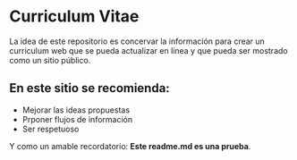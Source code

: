 # Curriculum Vitae
La idea de este repositorio es concervar la información para crear un curriculum web que se pueda actualizar en línea y que pueda ser mostrado como un sitio público.

## En este sitio se recomienda:
* Mejorar las ideas propuestas
* Prponer flujos de información
* Ser respetuoso

Y como un amable recordatorio: **Este readme.md es una prueba**.